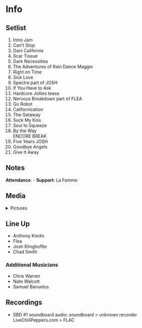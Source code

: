 # Info

## Setlist

1. Intro Jam
2. Can't Stop
3. Dani California
4. Scar Tissue
5. Dark Necessities
6. The Adventures of Rain Dance Maggie
7. Right on Time
8. Sick Love
9. Spectre part of JOSH
10. If You Have to Ask
11. Hardcore Jollies tease
12. Nervous Breakdown part of FLEA
13. Go Robot
14. Californication
15. The Getaway
16. Suck My Kiss
17. Soul to Squeeze
18. By the Way
<br> ENCORE BREAK
19. Five Years JOSH
20. Goodbye Angels
21. Give It Away

## Notes

**Attendance**: -
**Support**: La Femme

## Media 

<details>
  <summary>Pictures</summary>
  <!--<img alt="Setlist" title="Setlist" src="_.jpg" height="200" />
  <img alt="Clipping" title="Clipping" src="_.jpg" height="200" />
  <img alt="Flyer" title="Flyer" src="_.jpg" height="200" />-->
</details>

## Line Up

* Anthony Kiedis
* Flea
* Josh Klinghoffer
* Chad Smith

### Additional Musicians

* Chris Warren  
* Nate Walcott  
* Samuel Banuelos

## Recordings

* SBD #1 soundboard audio: soundboard > unknown recorder LiveChiliPeppers.com > FLAC
